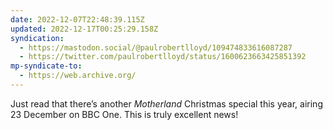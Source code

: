 ```yaml
---
date: 2022-12-07T22:48:39.115Z
updated: 2022-12-17T00:25:29.158Z
syndication:
  - https://mastodon.social/@paulrobertlloyd/109474833616087287
  - https://twitter.com/paulrobertlloyd/status/1600623663425851392
mp-syndicate-to:
  - https://web.archive.org/
---
```

Just read that there’s another _Motherland_ Christmas special this year, airing 23 December on BBC One. This is truly excellent news!
